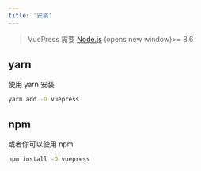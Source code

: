 ```yaml
---
title: '安装'
---
```


> VuePress 需要 [Node.js](https://nodejs.org/zh-cn/) (opens new window)>= 8.6

## yarn

使用 yarn 安装

```sh
yarn add -D vuepress
```

## npm

或者你可以使用 npm

```sh
npm install -D vuepress
```
